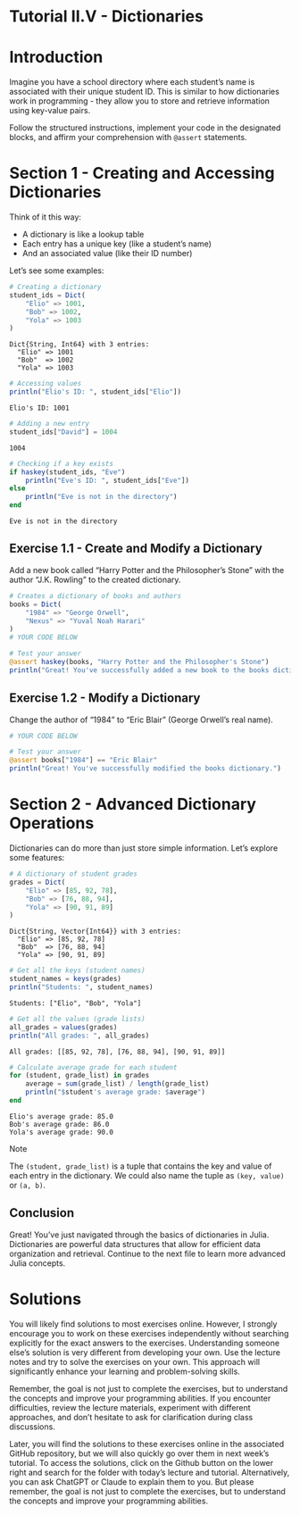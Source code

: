 # Tutorial II.V - Dictionaries


# Introduction

Imagine you have a school directory where each student’s name is
associated with their unique student ID. This is similar to how
dictionaries work in programming - they allow you to store and retrieve
information using key-value pairs.

Follow the structured instructions, implement your code in the
designated blocks, and affirm your comprehension with `@assert`
statements.

# Section 1 - Creating and Accessing Dictionaries

Think of it this way:

- A dictionary is like a lookup table
- Each entry has a unique key (like a student’s name)
- And an associated value (like their ID number)

Let’s see some examples:

``` julia
# Creating a dictionary
student_ids = Dict(
    "Elio" => 1001, 
    "Bob" => 1002, 
    "Yola" => 1003
)
```

    Dict{String, Int64} with 3 entries:
      "Elio" => 1001
      "Bob"  => 1002
      "Yola" => 1003

``` julia
# Accessing values
println("Elio's ID: ", student_ids["Elio"])
```

    Elio's ID: 1001

``` julia
# Adding a new entry
student_ids["David"] = 1004
```

    1004

``` julia
# Checking if a key exists
if haskey(student_ids, "Eve")
    println("Eve's ID: ", student_ids["Eve"])
else
    println("Eve is not in the directory")
end
```

    Eve is not in the directory

## Exercise 1.1 - Create and Modify a Dictionary

Add a new book called “Harry Potter and the Philosopher’s Stone” with
the author “J.K. Rowling” to the created dictionary.

``` julia
# Creates a dictionary of books and authors
books = Dict(
    "1984" => "George Orwell", 
    "Nexus" => "Yuval Noah Harari"
)
# YOUR CODE BELOW
```

``` julia
# Test your answer
@assert haskey(books, "Harry Potter and the Philosopher's Stone")
println("Great! You've successfully added a new book to the books dictionary.")
```

## Exercise 1.2 - Modify a Dictionary

Change the author of “1984” to “Eric Blair” (George Orwell’s real name).

``` julia
# YOUR CODE BELOW
```

``` julia
# Test your answer
@assert books["1984"] == "Eric Blair"
println("Great! You've successfully modified the books dictionary.")
```

# Section 2 - Advanced Dictionary Operations

Dictionaries can do more than just store simple information. Let’s
explore some features:

``` julia
# A dictionary of student grades
grades = Dict(
    "Elio" => [85, 92, 78],
    "Bob" => [76, 88, 94],
    "Yola" => [90, 91, 89]
)
```

    Dict{String, Vector{Int64}} with 3 entries:
      "Elio" => [85, 92, 78]
      "Bob"  => [76, 88, 94]
      "Yola" => [90, 91, 89]

``` julia
# Get all the keys (student names)
student_names = keys(grades)
println("Students: ", student_names)
```

    Students: ["Elio", "Bob", "Yola"]

``` julia
# Get all the values (grade lists)
all_grades = values(grades)
println("All grades: ", all_grades)
```

    All grades: [[85, 92, 78], [76, 88, 94], [90, 91, 89]]

``` julia
# Calculate average grade for each student
for (student, grade_list) in grades
    average = sum(grade_list) / length(grade_list)
    println("$student's average grade: $average")
end
```

    Elio's average grade: 85.0
    Bob's average grade: 86.0
    Yola's average grade: 90.0

> [!NOTE]
>
> The `(student, grade_list)` is a tuple that contains the key and value
> of each entry in the dictionary. We could also name the tuple as
> `(key, value)` or `(a, b)`.

## Conclusion

Great! You’ve just navigated through the basics of dictionaries in
Julia. Dictionaries are powerful data structures that allow for
efficient data organization and retrieval. Continue to the next file to
learn more advanced Julia concepts.

# Solutions

You will likely find solutions to most exercises online. However, I
strongly encourage you to work on these exercises independently without
searching explicitly for the exact answers to the exercises.
Understanding someone else’s solution is very different from developing
your own. Use the lecture notes and try to solve the exercises on your
own. This approach will significantly enhance your learning and
problem-solving skills.

Remember, the goal is not just to complete the exercises, but to
understand the concepts and improve your programming abilities. If you
encounter difficulties, review the lecture materials, experiment with
different approaches, and don’t hesitate to ask for clarification during
class discussions.

Later, you will find the solutions to these exercises online in the
associated GitHub repository, but we will also quickly go over them in
next week’s tutorial. To access the solutions, click on the Github
button on the lower right and search for the folder with today’s lecture
and tutorial. Alternatively, you can ask ChatGPT or Claude to explain
them to you. But please remember, the goal is not just to complete the
exercises, but to understand the concepts and improve your programming
abilities.
